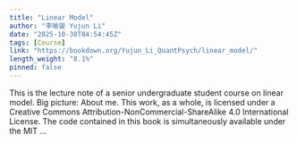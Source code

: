 ```yaml
---
title: "Linear Model"
author: "李喻骏 Yujun Li"
date: "2025-10-30T04:54:45Z"
tags: [Course]
link: "https://bookdown.org/Yujun_Li_QuantPsych/linear_model/"
length_weight: "8.1%"
pinned: false
---
```


This is the lecture note of a senior undergraduate student course on linear model. Big picture: About me. This work, as a whole, is licensed under a Creative Commons Attribution-NonCommercial-ShareAlike 4.0 International License. The code contained in this book is simultaneously available under the MIT ...
